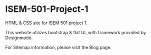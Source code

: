 # ISEM-501-Project-1
HTML & CSS site for ISEM 501 project 1.

This website utilizes bootstrap & flat UI, with framework provided by Designmodo.

For Sitemap information, please visit the Blog page.
